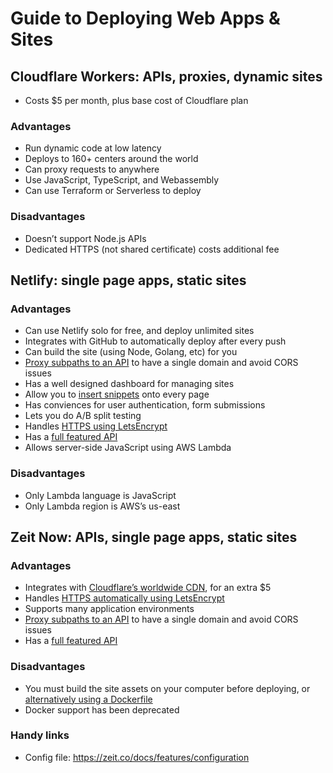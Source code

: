 # Guide to Deploying Web Apps & Sites

## Cloudflare Workers: APIs, proxies, dynamic sites

- Costs $5 per month, plus base cost of Cloudflare plan

### Advantages

- Run dynamic code at low latency
- Deploys to 160+ centers around the world
- Can proxy requests to anywhere
- Use JavaScript, TypeScript, and Webassembly
- Can use Terraform or Serverless to deploy

### Disadvantages

- Doesn’t support Node.js APIs
- Dedicated HTTPS (not shared certificate) costs additional fee

## Netlify: single page apps, static sites

### Advantages

- Can use Netlify solo for free, and deploy unlimited sites
- Integrates with GitHub to automatically deploy after every push
- Can build the site (using Node, Golang, etc) for you
- [Proxy subpaths to an API](https://www.netlify.com/docs/redirects/) to have a single domain and avoid CORS issues
- Has a well designed dashboard for managing sites
- Allow you to [insert snippets](https://www.netlify.com/docs/inject-analytics-snippets/) onto every page
- Has conviences for user authentication, form submissions
- Lets you do A/B split testing
- Handles [HTTPS using LetsEncrypt](https://www.netlify.com/docs/ssl/)
- Has a [full featured API](https://www.netlify.com/docs/api/)
- Allows server-side JavaScript using AWS Lambda

### Disadvantages

- Only Lambda language is JavaScript
- Only Lambda region is AWS’s us-east

## Zeit Now: APIs, single page apps, static sites

### Advantages

- Integrates with [Cloudflare’s worldwide CDN](https://zeit.co/docs/features/cdn), for an extra $5
- Handles [HTTPS automatically using LetsEncrypt](https://zeit.co/docs/features/certs)
- Supports many application environments
- [Proxy subpaths to an API](https://zeit.co/docs/features/path-aliases) to have a single domain and avoid CORS issues
- Has a [full featured API](https://zeit.co/api)

### Disadvantages

- You must build the site assets on your computer before deploying, or [alternatively using a Dockerfile](https://zeit.co/docs/features/static-builds)
- Docker support has been deprecated

### Handy links

- Config file: https://zeit.co/docs/features/configuration
